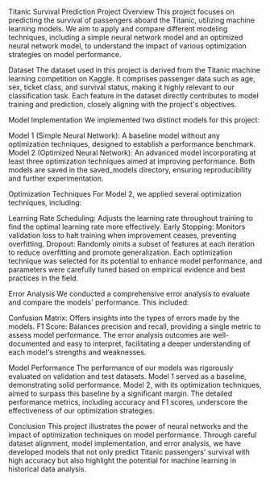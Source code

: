 Titanic Survival Prediction Project
Overview
This project focuses on predicting the survival of passengers aboard the Titanic, utilizing machine learning models. We aim to apply and compare different modeling techniques, including a simple neural network model and an optimized neural network model, to understand the impact of various optimization strategies on model performance.

Dataset
The dataset used in this project is derived from the Titanic machine learning competition on Kaggle. It comprises passenger data such as age, sex, ticket class, and survival status, making it highly relevant to our classification task. Each feature in the dataset directly contributes to model training and prediction, closely aligning with the project's objectives.

Model Implementation
We implemented two distinct models for this project:

Model 1 (Simple Neural Network): A baseline model without any optimization techniques, designed to establish a performance benchmark.
Model 2 (Optimized Neural Network): An advanced model incorporating at least three optimization techniques aimed at improving performance.
Both models are saved in the saved_models directory, ensuring reproducibility and further experimentation.

Optimization Techniques
For Model 2, we applied several optimization techniques, including:

Learning Rate Scheduling: Adjusts the learning rate throughout training to find the optimal learning rate more effectively.
Early Stopping: Monitors validation loss to halt training when improvement ceases, preventing overfitting.
Dropout: Randomly omits a subset of features at each iteration to reduce overfitting and promote generalization.
Each optimization technique was selected for its potential to enhance model performance, and parameters were carefully tuned based on empirical evidence and best practices in the field.

Error Analysis
We conducted a comprehensive error analysis to evaluate and compare the models' performance. This included:

Confusion Matrix: Offers insights into the types of errors made by the models.
F1 Score: Balances precision and recall, providing a single metric to assess model performance.
The error analysis outcomes are well-documented and easy to interpret, facilitating a deeper understanding of each model's strengths and weaknesses.

Model Performance
The performance of our models was rigorously evaluated on validation and test datasets. Model 1 served as a baseline, demonstrating solid performance. Model 2, with its optimization techniques, aimed to surpass this baseline by a significant margin. The detailed performance metrics, including accuracy and F1 scores, underscore the effectiveness of our optimization strategies.

Conclusion
This project illustrates the power of neural networks and the impact of optimization techniques on model performance. Through careful dataset alignment, model implementation, and error analysis, we have developed models that not only predict Titanic passengers' survival with high accuracy but also highlight the potential for machine learning in historical data analysis.
